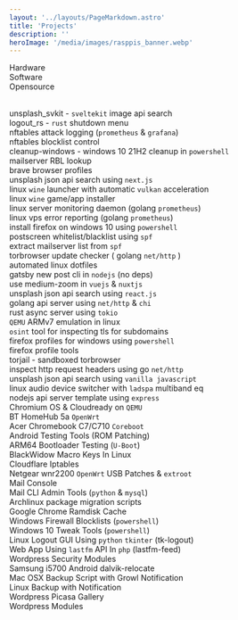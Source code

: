 ```yaml
---
layout: '../layouts/PageMarkdown.astro'
title: 'Projects'
description: ''
heroImage: '/media/images/rasppis_banner.webp'
---
```


<i class="fa fa-microchip"></i> Hardware
<br/><i class="fa fa-code"></i> Software
<br/><i class="fa fa-github"></i> Opensource

<br/><i class="fa fa-code"></i> <i class="fa fa-github"></i> unsplash_svkit - `sveltekit` image api search
<br/><i class="fa fa-code"></i> <i class="fa fa-github"></i> logout_rs - `rust` shutdown menu
<br/><i class="fa fa-code"></i> nftables attack logging (`prometheus` & `grafana`)
<br/><i class="fa fa-code"></i> nftables blocklist control
<br/><i class="fa fa-code"></i> <i class="fa fa-github"></i> cleanup-windows - windows 10 21H2 cleanup in `powershell`
<br/><i class="fa fa-code"></i> mailserver RBL lookup
<br/><i class="fa fa-code"></i> <i class="fa fa-github"></i> brave browser profiles
<br/><i class="fa fa-code"></i> <i class="fa fa-github"></i> unsplash json api search using `next.js`
<br/><i class="fa fa-code"></i> linux `wine` launcher with automatic `vulkan` acceleration
<br/><i class="fa fa-code"></i> linux `wine` game/app installer
<br/><i class="fa fa-code"></i> linux server monitoring daemon (golang `prometheus`)
<br/><i class="fa fa-code"></i> linux vps error reporting (golang `prometheus`)
<br/><i class="fa fa-code"></i> <i class="fa fa-github"></i> install firefox on windows 10 using `powershell`
<br/><i class="fa fa-code"></i> <i class="fa fa-github"></i> postscreen whitelist/blacklist using `spf`
<br/><i class="fa fa-code"></i> <i class="fa fa-github"></i> extract mailserver list from `spf`
<br/><i class="fa fa-code"></i> torbrowser update checker ( golang `net/http` )
<br/><i class="fa fa-code"></i> <i class="fa fa-github"></i> automated linux dotfiles
<br/><i class="fa fa-code"></i> <i class="fa fa-github"></i> gatsby new post cli in `nodejs` (no deps)
<br/><i class="fa fa-code"></i> <i class="fa fa-github"></i> use medium-zoom in `vuejs` & `nuxtjs`
<br/><i class="fa fa-code"></i> <i class="fa fa-github"></i> unsplash json api search using `react.js`
<br/><i class="fa fa-code"></i> golang api server using `net/http` & `chi`
<br/><i class="fa fa-code"></i> rust async server using `tokio`
<br/><i class="fa fa-code"></i> `QEMU` ARMv7 emulation in linux
<br/><i class="fa fa-code"></i> <i class="fa fa-github"></i> `osint` tool for inspecting tls for subdomains
<br/><i class="fa fa-code"></i> <i class="fa fa-github"></i> firefox profiles for windows using `powershell`
<br/><i class="fa fa-code"></i> <i class="fa fa-github"></i> firefox profile tools
<br/><i class="fa fa-code"></i> <i class="fa fa-github"></i> torjail - sandboxed torbrowser
<br/><i class="fa fa-code"></i> <i class="fa fa-github"></i> inspect http request headers using go `net/http`
<br/><i class="fa fa-code"></i> <i class="fa fa-github"></i> unsplash json api search using `vanilla javascript`
<br/><i class="fa fa-code"></i> <i class="fa fa-github"></i> linux audio device switcher with `ladspa` multiband eq
<br/><i class="fa fa-code"></i> <i class="fa fa-github"></i> nodejs api server template using `express`
<br/><i class="fa fa-code"></i> Chromium OS & Cloudready on `QEMU`
<br/><i class="fa fa-microchip"></i> <i class="fa fa-code"></i> BT HomeHub 5a `OpenWrt`
<br/><i class="fa fa-microchip"></i> <i class="fa fa-code"></i> Acer Chromebook C7/C710 `Coreboot`
<br/><i class="fa fa-microchip"></i> <i class="fa fa-code"></i> Android Testing Tools (ROM Patching)
<br/><i class="fa fa-microchip"></i> <i class="fa fa-code"></i> ARM64 Bootloader Testing (`U-Boot`)
<br/><i class="fa fa-microchip"></i> <i class="fa fa-code"></i> <i class="fa fa-github"></i> BlackWidow Macro Keys In Linux
<br/><i class="fa fa-code"></i> <i class="fa fa-github"></i> Cloudflare Iptables
<br/><i class="fa fa-microchip"></i> <i class="fa fa-code"></i> Netgear wnr2200 `OpenWrt` USB Patches & `extroot`
<br/><i class="fa fa-code"></i> <i class="fa fa-linux"></i> Mail Console
<br/><i class="fa fa-code"></i> <i class="fa fa-linux"></i> Mail CLI Admin Tools (`python` & `mysql`)
<br/><i class="fa fa-code"></i> <i class="fa fa-linux"></i> Archlinux package migration scripts
<br/><i class="fa fa-code"></i> <i class="fa fa-github"></i> Google Chrome Ramdisk Cache
<br/><i class="fa fa-code"></i> <i class="fa fa-github"></i> Windows Firewall Blocklists (`powershell`)
<br/><i class="fa fa-code"></i> <i class="fa fa-github"></i> Windows 10 Tweak Tools (`powershell`)
<br/><i class="fa fa-code"></i> <i class="fa fa-github"></i> Linux Logout GUI Using `python` `tkinter` (tk-logout)
<br/><i class="fa fa-code"></i> <i class="fa fa-github"></i> Web App Using `lastfm` API In `php` (lastfm-feed)
<br/><i class="fa fa-code"></i> <i class="fa fa-github"></i> Wordpress Security Modules
<br/><i class="fa fa-code"></i> <i class="fa fa-github"></i> Samsung i5700 Android dalvik-relocate
<br/><i class="fa fa-code"></i> <i class="fa fa-github"></i> Mac OSX Backup Script with Growl Notification
<br/><i class="fa fa-code"></i> <i class="fa fa-github"></i> Linux Backup with Notification
<br/><i class="fa fa-code"></i> Wordpress Picasa Gallery
<br/><i class="fa fa-code"></i> Wordpress Modules
